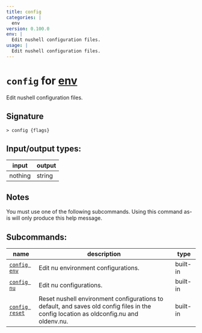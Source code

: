 ```yaml
---
title: config
categories: |
  env
version: 0.100.0
env: |
  Edit nushell configuration files.
usage: |
  Edit nushell configuration files.
---
```

<!-- This file is automatically generated. Please edit the command in https://github.com/nushell/nushell instead. -->

# `config` for [env](/commands/categories/env.md)

<div class='command-title'>Edit nushell configuration files.</div>

## Signature

```> config {flags} ```


## Input/output types:

| input   | output |
| ------- | ------ |
| nothing | string |

## Notes
You must use one of the following subcommands. Using this command as-is will only produce this help message.

## Subcommands:

| name                                             | description                                                                                                                           | type     |
| ------------------------------------------------ | ------------------------------------------------------------------------------------------------------------------------------------- | -------- |
| [`config env`](/commands/docs/config_env.md)     | Edit nu environment configurations.                                                                                                   | built-in |
| [`config nu`](/commands/docs/config_nu.md)       | Edit nu configurations.                                                                                                               | built-in |
| [`config reset`](/commands/docs/config_reset.md) | Reset nushell environment configurations to default, and saves old config files in the config location as oldconfig.nu and oldenv.nu. | built-in |